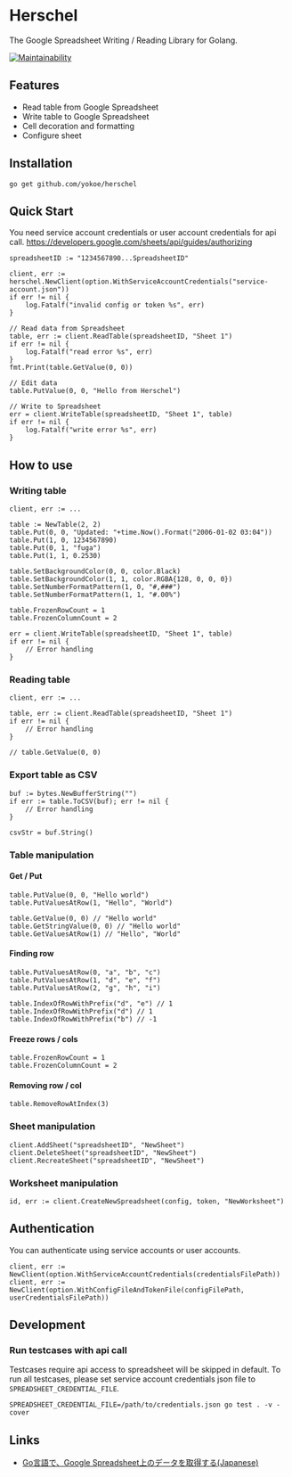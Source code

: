 # Herschel
The Google Spreadsheet Writing / Reading Library for Golang.

[![Maintainability](https://api.codeclimate.com/v1/badges/e9e5c23863d9b7cd7a69/maintainability)](https://codeclimate.com/github/yokoe/herschel/maintainability)

## Features
* Read table from Google Spreadsheet
* Write table to Google Spreadsheet
* Cell decoration and formatting
* Configure sheet

## Installation
```
go get github.com/yokoe/herschel
```

## Quick Start
You need service account credentials or user account credentials for api call. 
https://developers.google.com/sheets/api/guides/authorizing


```
spreadsheetID := "1234567890...SpreadsheetID"

client, err := herschel.NewClient(option.WithServiceAccountCredentials("service-account.json"))
if err != nil {
    log.Fatalf("invalid config or token %s", err)
}

// Read data from Spreadsheet
table, err := client.ReadTable(spreadsheetID, "Sheet 1")
if err != nil {
    log.Fatalf("read error %s", err)
}
fmt.Print(table.GetValue(0, 0))

// Edit data
table.PutValue(0, 0, "Hello from Herschel")

// Write to Spreadsheet
err = client.WriteTable(spreadsheetID, "Sheet 1", table)
if err != nil {
    log.Fatalf("write error %s", err)
}
```

## How to use
### Writing table
```
client, err := ...

table := NewTable(2, 2)
table.Put(0, 0, "Updated: "+time.Now().Format("2006-01-02 03:04"))
table.Put(1, 0, 1234567890)
table.Put(0, 1, "fuga")
table.Put(1, 1, 0.2530)

table.SetBackgroundColor(0, 0, color.Black)
table.SetBackgroundColor(1, 1, color.RGBA{128, 0, 0, 0})
table.SetNumberFormatPattern(1, 0, "#,###")
table.SetNumberFormatPattern(1, 1, "#.00%")

table.FrozenRowCount = 1
table.FrozenColumnCount = 2

err = client.WriteTable(spreadsheetID, "Sheet 1", table)
if err != nil {
    // Error handling
}
```

### Reading table
```
client, err := ...

table, err := client.ReadTable(spreadsheetID, "Sheet 1")
if err != nil {
    // Error handling
}

// table.GetValue(0, 0)
```

### Export table as CSV
```
buf := bytes.NewBufferString("")
if err := table.ToCSV(buf); err != nil {
	// Error handling
}

csvStr = buf.String()
```

### Table manipulation
#### Get / Put
```
table.PutValue(0, 0, "Hello world")
table.PutValuesAtRow(1, "Hello", "World")

table.GetValue(0, 0) // "Hello world"
table.GetStringValue(0, 0) // "Hello world"
table.GetValuesAtRow(1) // "Hello", "World"
```

#### Finding row
```
table.PutValuesAtRow(0, "a", "b", "c")
table.PutValuesAtRow(1, "d", "e", "f")
table.PutValuesAtRow(2, "g", "h", "i")

table.IndexOfRowWithPrefix("d", "e") // 1
table.IndexOfRowWithPrefix("d") // 1
table.IndexOfRowWithPrefix("b") // -1

```

#### Freeze rows / cols
```
table.FrozenRowCount = 1
table.FrozenColumnCount = 2
```

#### Removing row / col
```
table.RemoveRowAtIndex(3)
```

### Sheet manipulation
```
client.AddSheet("spreadsheetID", "NewSheet")
client.DeleteSheet("spreadsheetID", "NewSheet")
client.RecreateSheet("spreadsheetID", "NewSheet")
```

### Worksheet manipulation
```
id, err := client.CreateNewSpreadsheet(config, token, "NewWorksheet")
```

## Authentication
You can authenticate using service accounts or user accounts.

```
client, err := NewClient(option.WithServiceAccountCredentials(credentialsFilePath))
client, err := NewClient(option.WithConfigFileAndTokenFile(configFilePath, userCredentialsFilePath))
```

## Development
### Run testcases with api call
Testcases require api access to spreadsheet will be skipped in default.
To run all testcases, please set service account credentials json file to `SPREADSHEET_CREDENTIAL_FILE`.

```
SPREADSHEET_CREDENTIAL_FILE=/path/to/credentials.json go test . -v -cover
```

## Links
* [Go言語で、Google Spreadsheet上のデータを取得する(Japanese)](https://qiita.com/croquette0212/items/5a3b2bd52a017d875d91)
